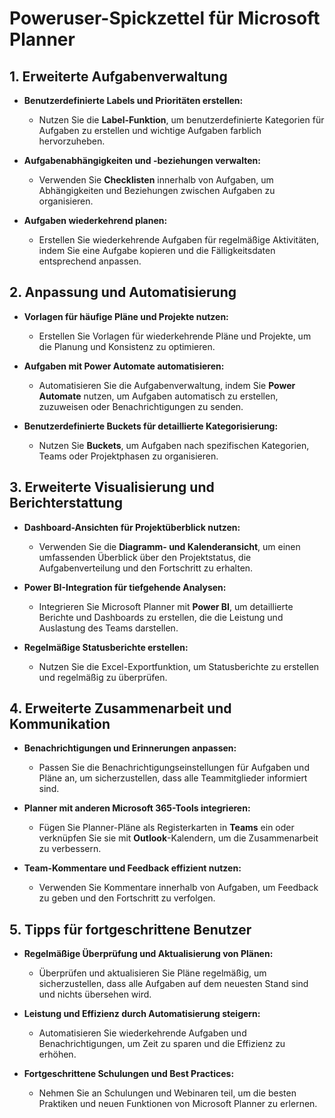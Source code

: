 # Poweruser-Spickzettel für Microsoft Planner



## 1. Erweiterte Aufgabenverwaltung

- **Benutzerdefinierte Labels und Prioritäten erstellen:**
  - Nutzen Sie die **Label-Funktion**, um benutzerdefinierte Kategorien für Aufgaben zu erstellen und wichtige Aufgaben farblich hervorzuheben.

- **Aufgabenabhängigkeiten und -beziehungen verwalten:**
  - Verwenden Sie **Checklisten** innerhalb von Aufgaben, um Abhängigkeiten und Beziehungen zwischen Aufgaben zu organisieren.

- **Aufgaben wiederkehrend planen:**
  - Erstellen Sie wiederkehrende Aufgaben für regelmäßige Aktivitäten, indem Sie eine Aufgabe kopieren und die Fälligkeitsdaten entsprechend anpassen.

## 2. Anpassung und Automatisierung

- **Vorlagen für häufige Pläne und Projekte nutzen:**
  - Erstellen Sie Vorlagen für wiederkehrende Pläne und Projekte, um die Planung und Konsistenz zu optimieren.

- **Aufgaben mit Power Automate automatisieren:**
  - Automatisieren Sie die Aufgabenverwaltung, indem Sie **Power Automate** nutzen, um Aufgaben automatisch zu erstellen, zuzuweisen oder Benachrichtigungen zu senden.

- **Benutzerdefinierte Buckets für detaillierte Kategorisierung:**
  - Nutzen Sie **Buckets**, um Aufgaben nach spezifischen Kategorien, Teams oder Projektphasen zu organisieren.

## 3. Erweiterte Visualisierung und Berichterstattung

- **Dashboard-Ansichten für Projektüberblick nutzen:**
  - Verwenden Sie die **Diagramm- und Kalenderansicht**, um einen umfassenden Überblick über den Projektstatus, die Aufgabenverteilung und den Fortschritt zu erhalten.

- **Power BI-Integration für tiefgehende Analysen:**
  - Integrieren Sie Microsoft Planner mit **Power BI**, um detaillierte Berichte und Dashboards zu erstellen, die die Leistung und Auslastung des Teams darstellen.

- **Regelmäßige Statusberichte erstellen:**
  - Nutzen Sie die Excel-Exportfunktion, um Statusberichte zu erstellen und regelmäßig zu überprüfen.

## 4. Erweiterte Zusammenarbeit und Kommunikation

- **Benachrichtigungen und Erinnerungen anpassen:**
  - Passen Sie die Benachrichtigungseinstellungen für Aufgaben und Pläne an, um sicherzustellen, dass alle Teammitglieder informiert sind.

- **Planner mit anderen Microsoft 365-Tools integrieren:**
  - Fügen Sie Planner-Pläne als Registerkarten in **Teams** ein oder verknüpfen Sie sie mit **Outlook**-Kalendern, um die Zusammenarbeit zu verbessern.

- **Team-Kommentare und Feedback effizient nutzen:**
  - Verwenden Sie Kommentare innerhalb von Aufgaben, um Feedback zu geben und den Fortschritt zu verfolgen.

## 5. Tipps für fortgeschrittene Benutzer

- **Regelmäßige Überprüfung und Aktualisierung von Plänen:**
  - Überprüfen und aktualisieren Sie Pläne regelmäßig, um sicherzustellen, dass alle Aufgaben auf dem neuesten Stand sind und nichts übersehen wird.

- **Leistung und Effizienz durch Automatisierung steigern:**
  - Automatisieren Sie wiederkehrende Aufgaben und Benachrichtigungen, um Zeit zu sparen und die Effizienz zu erhöhen.

- **Fortgeschrittene Schulungen und Best Practices:**
  - Nehmen Sie an Schulungen und Webinaren teil, um die besten Praktiken und neuen Funktionen von Microsoft Planner zu erlernen.
